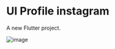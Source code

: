 # UI Profile instagram

A new Flutter project.

![image](https://user-images.githubusercontent.com/101172887/173498698-20a3b9df-133e-4507-94a5-2fa5fdeafc74.png)

